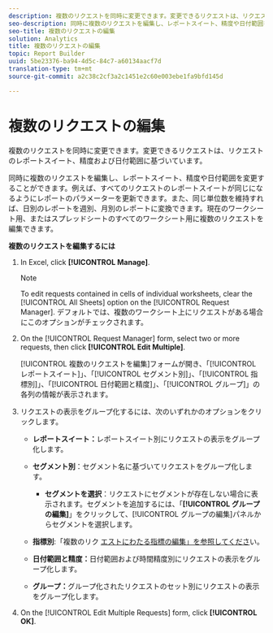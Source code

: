 ```yaml
---
description: 複数のリクエストを同時に変更できます。変更できるリクエストは、リクエストのレポートスイート、精度および日付範囲に基づいています。
seo-description: 同時に複数のリクエストを編集し、レポートスイート、精度や日付範囲を変更することができます。
seo-title: 複数のリクエストの編集
solution: Analytics
title: 複数のリクエストの編集
topic: Report Builder
uuid: 5be23376-ba94-4d5c-84c7-a60134aacf7d
translation-type: tm+mt
source-git-commit: a2c38c2cf3a2c1451e2c60e003ebe1fa9bfd145d

---
```



# 複数のリクエストの編集

複数のリクエストを同時に変更できます。変更できるリクエストは、リクエストのレポートスイート、精度および日付範囲に基づいています。

同時に複数のリクエストを編集し、レポートスイート、精度や日付範囲を変更することができます。例えば、すべてのリクエストのレポートスイートが同じになるようにレポートのパラメーターを更新できます。また、同じ単位数を維持すれば、日別のレポートを週別、月別のレポートに変換できます。現在のワークシート用、またはスプレッドシートのすべてのワークシート用に複数のリクエストを編集できます。

**複数のリクエストを編集するには**

1. In Excel, click **[!UICONTROL Manage]**.

   >[!NOTE]
   >
   >To edit requests contained in cells of individual worksheets, clear the [!UICONTROL All Sheets] option on the [!UICONTROL Request Manager]. デフォルトでは、複数のワークシート上にリクエストがある場合にこのオプションがチェックされます。

1. On the [!UICONTROL Request Manager] form, select two or more requests, then click **[!UICONTROL Edit Multiple]**.

   [!UICONTROL 複数のリクエストを編集]フォームが開き、「[!UICONTROL レポートスイート]」、「[!UICONTROL セグメント別]」、「[!UICONTROL 指標別]」、「[!UICONTROL 日付範囲と精度]」、「[!UICONTROL グループ]」の各列の情報が表示されます。
1. リクエストの表示をグループ化するには、次のいずれかのオプションをクリックします。

   * **レポートスイート：**&#x200B;レポートスイート別にリクエストの表示をグループ化します。
   * **セグメント別**：セグメント名に基づいてリクエストをグループ化します。

      * **セグメントを選択**：リクエストにセグメントが存在しない場合に表示されます。セグメントを追加するには、「**[!UICONTROL グループの編集]**」をクリックして、[!UICONTROL グループの編集]パネルからセグメントを選択します。
   * **指標別**:「複数のリク [エストにわたる指標の編集」を参照してくださ](../../../analyze/report-builder/manage-requests/edit-multiple-metrics.md#concept_1524B059C72C4224AA199411151069AB)い。

   * **日付範囲と精度：**&#x200B;日付範囲および時間精度別にリクエストの表示をグループ化します。
   * **グループ：**&#x200B;グループ化されたリクエストのセット別にリクエストの表示をグループ化します。


1. On the [!UICONTROL Edit Multiple Requests] form, click **[!UICONTROL OK]**.
